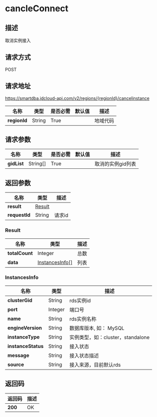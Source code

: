 # cancleConnect


## 描述
取消实例接入

## 请求方式
POST

## 请求地址
https://smartdba.jdcloud-api.com/v2/regions/{regionId}/cancelinstance

|名称|类型|是否必需|默认值|描述|
|---|---|---|---|---|
|**regionId**|String|True| |地域代码|

## 请求参数
|名称|类型|是否必需|默认值|描述|
|---|---|---|---|---|
|**gidList**|String[]|True| |取消的实例gid列表|


## 返回参数
|名称|类型|描述|
|---|---|---|
|**result**|[Result](cancleconnect#result)| |
|**requestId**|String|请求id|


### <div id="Result">Result</div>
|名称|类型|描述|
|---|---|---|
|**totalCount**|Integer|总数|
|**data**|[InstancesInfo[]](cancleconnect#instancesinfo)|列表|
### <div id="InstancesInfo">InstancesInfo</div>
|名称|类型|描述|
|---|---|---|
|**clusterGid**|String|rds实例id|
|**port**|Integer|端口号|
|**name**|String|rds实例名称|
|**engineVersion**|String|数据库版本, 如： MySQL|
|**instanceType**|String|实例类型，如：cluster，standalone|
|**instanceStatus**|String|接入状态|
|**message**|String|接入状态描述|
|**source**|String|接入来源，目前默认rds|

## 返回码
|返回码|描述|
|---|---|
|**200**|OK|
